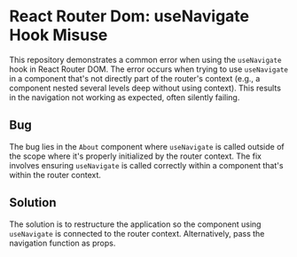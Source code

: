 # React Router Dom: useNavigate Hook Misuse

This repository demonstrates a common error when using the `useNavigate` hook in React Router DOM. The error occurs when trying to use `useNavigate` in a component that's not directly part of the router's context (e.g., a component nested several levels deep without using context).  This results in the navigation not working as expected, often silently failing.

## Bug
The bug lies in the `About` component where `useNavigate` is called outside of the scope where it's properly initialized by the router context.  The fix involves ensuring `useNavigate` is called correctly within a component that's within the router context.

## Solution
The solution is to restructure the application so the component using `useNavigate` is connected to the router context. Alternatively, pass the navigation function as props.